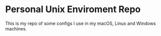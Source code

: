 # Personal Unix Enviroment Repo
This is my repo of some configs I use in my macOS, Linux and Windows machines.
